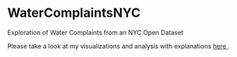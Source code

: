 # WaterComplaintsNYC
Exploration of Water Complaints from an NYC Open Dataset

Please take a look at my visualizations and analysis with explanations <a href="https://github.com/katieshakman/WaterComplaintsNYC/blob/master/KSwater_quality_writeup.ipynb"> here </a>.  
